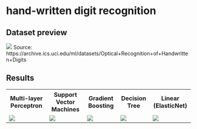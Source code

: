# hand-written digit recognition

## Dataset preview
<img src="https://raw.githubusercontent.com/alex-lt-kong/detecting-causality-with-simple-models/main/01_digit-recognition/images/ds-preview.png" />
Source: https://archive.ics.uci.edu/ml/datasets/Optical+Recognition+of+Handwritten+Digits

## Results
<table>
  <tr>
    <th>Multi-layer Perceptron</th>
    <th>Support Vector Machines</th>
    <th>Gradient Boosting</th>
    <th>Decision Tree</th>
    <th>Linear (ElasticNet)</th>
  </tr>
  <tr>
    <td><img src="https://raw.githubusercontent.com/alex-lt-kong/detecting-causality-with-simple-models/main/01_digit-recognition/images/results-mlp.png" /></td>
    <td><img src="https://raw.githubusercontent.com/alex-lt-kong/detecting-causality-with-simple-models/main/01_digit-recognition/images/results-svm.png" /></td>
    <td><img src="https://raw.githubusercontent.com/alex-lt-kong/detecting-causality-with-simple-models/main/01_digit-recognition/images/results-gb.png" /></td>
    <td><img src="https://raw.githubusercontent.com/alex-lt-kong/detecting-causality-with-simple-models/main/01_digit-recognition/images/results-dt.png" /></td>
    <td><img src="https://raw.githubusercontent.com/alex-lt-kong/detecting-causality-with-simple-models/main/01_digit-recognition/images/results-linear.png" /></td>
  </tr>
</table>